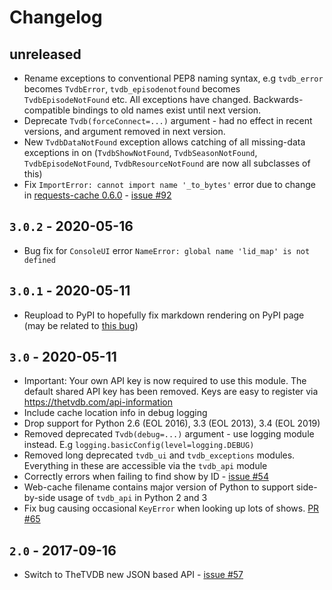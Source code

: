 # Changelog

## unreleased

- Rename exceptions to conventional PEP8 naming syntax, e.g `tvdb_error` becomes `TvdbError`, `tvdb_episodenotfound` becomes `TvdbEpisodeNotFound` etc. All exceptions have changed. Backwards-compatible bindings to old names exist until next version.
- Deprecate `Tvdb(forceConnect=...)` argument - had no effect in recent versions, and argument removed in next version.
- New `TvdbDataNotFound` exception allows catching of all missing-data exceptions in on (`TvdbShowNotFound`, `TvdbSeasonNotFound`, `TvdbEpisodeNotFound`, `TvdbResourceNotFound` are now all subclasses of this)
- Fix `ImportError: cannot import name '_to_bytes'` error due to change in [requests-cache 0.6.0](https://github.com/reclosedev/requests-cache/blob/master/HISTORY.md#060-2021-04-09) - [issue #92](https://github.com/dbr/tvdb_api/issues/92)

## `3.0.2` - 2020-05-16

- Bug fix for `ConsoleUI` error `NameError: global name 'lid_map' is not defined`

## `3.0.1` - 2020-05-11

- Reupload to PyPI to hopefully fix markdown rendering on PyPI page (may be related to [this bug](https://github.com/pypa/warehouse/issues/3664))

## `3.0` - 2020-05-11

- Important: Your own API key is now required to use this module. The default shared API key has been removed.
  Keys are easy to register via https://thetvdb.com/api-information
- Include cache location info in debug logging
- Drop support for Python 2.6 (EOL 2016), 3.3 (EOL 2013), 3.4 (EOL 2019)
- Removed deprecated `Tvdb(debug=...)` argument - use logging module instead.
  E.g `logging.basicConfig(level=logging.DEBUG)`
- Removed long deprecated `tvdb_ui` and `tvdb_exceptions` modules.
  Everything in these are accessible via the `tvdb_api` module
- Correctly errors when failing to find show by ID -
  [issue #54](https://github.com/dbr/tvdb_api/issues/54)
- Web-cache filename contains major version of Python to support
  side-by-side usage of `tvdb_api` in Python 2 and 3
- Fix bug causing occasional `KeyError` when looking up lots of shows.
  [PR #65](https://github.com/dbr/tvdb_api/pull/65)


## `2.0` - 2017-09-16

- Switch to TheTVDB new JSON based API -
  [issue #57](https://github.com/dbr/tvdb_api/issues/57)
